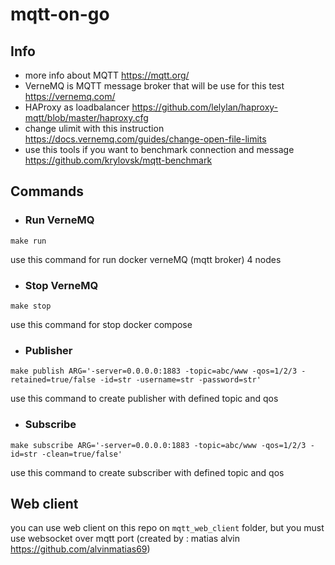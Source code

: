 # mqtt-on-go

## Info
- more info about MQTT https://mqtt.org/
- VerneMQ is MQTT message broker that will be use for this test https://vernemq.com/
- HAProxy as loadbalancer https://github.com/lelylan/haproxy-mqtt/blob/master/haproxy.cfg
- change ulimit with this instruction https://docs.vernemq.com/guides/change-open-file-limits
- use this tools if you want to benchmark connection and message
https://github.com/krylovsk/mqtt-benchmark

## Commands

- ### Run VerneMQ
```
make run
```
use this command for run docker verneMQ (mqtt broker) 4 nodes

- ### Stop VerneMQ 
```
make stop
``` 
use this command for stop docker compose

- ### Publisher
```
make publish ARG='-server=0.0.0.0:1883 -topic=abc/www -qos=1/2/3 -retained=true/false -id=str -username=str -password=str'
``` 
use this command to create publisher with defined topic and qos

- ### Subscribe
```
make subscribe ARG='-server=0.0.0.0:1883 -topic=abc/www -qos=1/2/3 -id=str -clean=true/false'
``` 
use this command to create subscriber with defined topic and qos

## Web client
you can use web client on this repo on `mqtt_web_client` folder, but you must use websocket over mqtt port
(created by : matias alvin https://github.com/alvinmatias69) 
